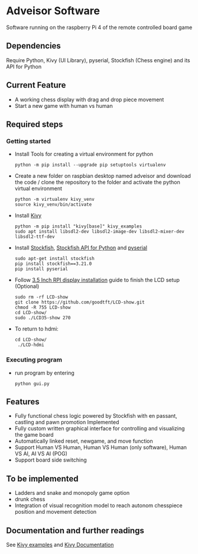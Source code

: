 # Adveisor Software
Software running on the raspberry Pi 4 of the remote controlled board game
## Dependencies
Require Python, Kivy (UI Library), pyserial, Stockfish (Chess engine) and its API for Python

## Current Feature
- A working chess display with drag and drop piece movement
- Start a new game with human vs human

## Required steps 
### Getting started
* Install Tools for creating a virtual environment for python  
	```
	python -m pip install --upgrade pip setuptools virtualenv
	```
* Create a new folder on raspbian desktop named adveisor and download the code / clone the repository to the folder and activate the python virtual environment
	```
	python -m virtualenv kivy_venv
	source kivy_venv/bin/activate
	```
* Install [Kivy](https://kivy.org/doc/stable/gettingstarted/installation.html) 
	```
	python -m pip install "kivy[base]" kivy_examples
	sudo apt install libsdl2-dev libsdl2-image-dev libsdl2-mixer-dev libsdl2-ttf-dev
	```
* Install [Stockfish](https://stockfishchess.org/), [Stockfish API for Python](https://pypi.org/project/stockfish/)  and [pyserial](https://pyserial.readthedocs.io/en/latest/pyserial.html)
	```
	sudo apt-get install stockfish
	pip install stockfish==3.21.0
	pip install pyserial
	```
* Follow [3.5 Inch RPI display installation](http://www.lcdwiki.com/3.5inch_RPi_Display) guide to finish the LCD setup (Optional)
	```
	sudo rm -rf LCD-show
	git clone https://github.com/goodtft/LCD-show.git
	chmod -R 755 LCD-show
	cd LCD-show/
	sudo ./LCD35-show 270
	```
* To return to hdmi:
	```
	cd LCD-show/
	 ./LCD-hdmi
	```
### Executing program
* run program by entering 
	```
	python gui.py
	```
## Features
- Fully functional chess logic powered by Stockfish with en passant, castling and pawn promotion Implemented
- Fully custom written graphical interface for controlling and visualizing the game board
- Automatically linked reset, newgame, and move function
- Support Human VS Human, Human VS Human (only software), Human VS AI, AI VS AI (POG)
- Support board side switching 

## To be implemented
* Ladders and snake and monopoly game option
* drunk chess
* Integration of visual recognition model to reach autonom chesspiece position and movement detection


## Documentation and further readings 
See [Kivy examples](https://kivy.org/doc/stable/examples/gallery.html) and [Kivy Documentation](https://kivy.org/doc/stable/api-kivy.html)
